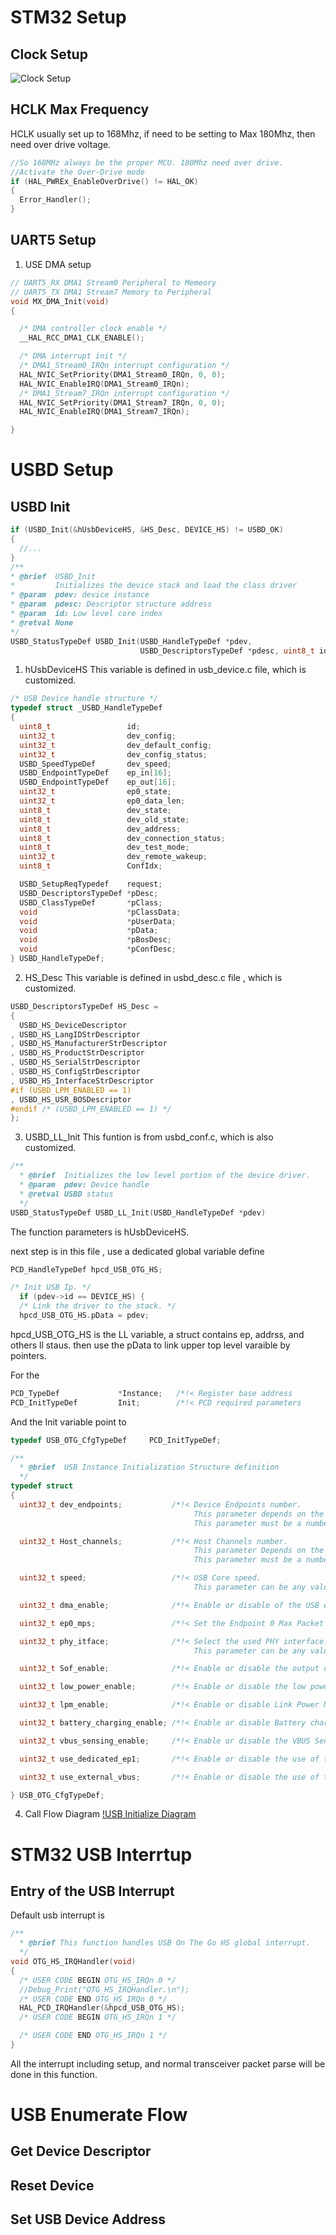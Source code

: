 # STM32 Setup
## Clock Setup
![Clock Setup](./img/stm32-clock-cubemx-setup.png)
## HCLK Max Frequency
HCLK usually set up to 168Mhz, if need to be setting to Max 180Mhz, then need over drive voltage.
``` C
//So 168MHz always be the proper MCU. 180Mhz need over drive.
//Activate the Over-Drive mode 
if (HAL_PWREx_EnableOverDrive() != HAL_OK)
{
  Error_Handler();
}
```
## UART5 Setup
1. USE DMA setup
``` C
// UART5_RX DMA1 Stream0 Peripheral to Memeory
// UART5_TX DMA1 Stream7 Memory to Peripheral
void MX_DMA_Init(void) 
{

  /* DMA controller clock enable */
  __HAL_RCC_DMA1_CLK_ENABLE();

  /* DMA interrupt init */
  /* DMA1_Stream0_IRQn interrupt configuration */
  HAL_NVIC_SetPriority(DMA1_Stream0_IRQn, 0, 0);
  HAL_NVIC_EnableIRQ(DMA1_Stream0_IRQn);
  /* DMA1_Stream7_IRQn interrupt configuration */
  HAL_NVIC_SetPriority(DMA1_Stream7_IRQn, 0, 0);
  HAL_NVIC_EnableIRQ(DMA1_Stream7_IRQn);

}
```
# USBD Setup
## USBD Init
``` C
if (USBD_Init(&hUsbDeviceHS, &HS_Desc, DEVICE_HS) != USBD_OK)
{
  //...
}
/**
* @brief  USBD_Init
*         Initializes the device stack and load the class driver
* @param  pdev: device instance
* @param  pdesc: Descriptor structure address
* @param  id: Low level core index
* @retval None
*/
USBD_StatusTypeDef USBD_Init(USBD_HandleTypeDef *pdev,
                             USBD_DescriptorsTypeDef *pdesc, uint8_t id)

```
1. hUsbDeviceHS 
This variable is defined in usb_device.c file, which is customized.
```C
/* USB Device handle structure */
typedef struct _USBD_HandleTypeDef
{
  uint8_t                 id;
  uint32_t                dev_config;
  uint32_t                dev_default_config;
  uint32_t                dev_config_status;
  USBD_SpeedTypeDef       dev_speed;
  USBD_EndpointTypeDef    ep_in[16];
  USBD_EndpointTypeDef    ep_out[16];
  uint32_t                ep0_state;
  uint32_t                ep0_data_len;
  uint8_t                 dev_state;
  uint8_t                 dev_old_state;
  uint8_t                 dev_address;
  uint8_t                 dev_connection_status;
  uint8_t                 dev_test_mode;
  uint32_t                dev_remote_wakeup;
  uint8_t                 ConfIdx;

  USBD_SetupReqTypedef    request;
  USBD_DescriptorsTypeDef *pDesc;
  USBD_ClassTypeDef       *pClass;
  void                    *pClassData;
  void                    *pUserData;
  void                    *pData;
  void                    *pBosDesc;
  void                    *pConfDesc;
} USBD_HandleTypeDef;
```

2. HS_Desc 
This variable is defined in usbd_desc.c file , which is customized.
```C
USBD_DescriptorsTypeDef HS_Desc =
{
  USBD_HS_DeviceDescriptor
, USBD_HS_LangIDStrDescriptor
, USBD_HS_ManufacturerStrDescriptor
, USBD_HS_ProductStrDescriptor
, USBD_HS_SerialStrDescriptor
, USBD_HS_ConfigStrDescriptor
, USBD_HS_InterfaceStrDescriptor
#if (USBD_LPM_ENABLED == 1)
, USBD_HS_USR_BOSDescriptor
#endif /* (USBD_LPM_ENABLED == 1) */
};
```
3. USBD_LL_Init
This funtion is from usbd_conf.c, which is also customized.
```C
/**
  * @brief  Initializes the low level portion of the device driver.
  * @param  pdev: Device handle
  * @retval USBD status
  */
USBD_StatusTypeDef USBD_LL_Init(USBD_HandleTypeDef *pdev)
```
The function parameters is hUsbDeviceHS.

next step is in this file , use a dedicated global variable define
```C
PCD_HandleTypeDef hpcd_USB_OTG_HS;
```
```C
/* Init USB Ip. */
  if (pdev->id == DEVICE_HS) {
  /* Link the driver to the stack. */
  hpcd_USB_OTG_HS.pData = pdev;
```
hpcd_USB_OTG_HS is the LL variable, a struct contains ep, addrss, and others ll staus.
then use the pData to link upper top level varaible by pointers.

For the 
```C
PCD_TypeDef             *Instance;   /*!< Register base address             */
PCD_InitTypeDef         Init;        /*!< PCD required parameters           */
```
And the Init variable point to
```C
typedef USB_OTG_CfgTypeDef     PCD_InitTypeDef;

/**
  * @brief  USB Instance Initialization Structure definition
  */
typedef struct
{
  uint32_t dev_endpoints;           /*!< Device Endpoints number.
                                         This parameter depends on the used USB core.
                                         This parameter must be a number between Min_Data = 1 and Max_Data = 15 */

  uint32_t Host_channels;           /*!< Host Channels number.
                                         This parameter Depends on the used USB core.
                                         This parameter must be a number between Min_Data = 1 and Max_Data = 15 */

  uint32_t speed;                   /*!< USB Core speed.
                                         This parameter can be any value of @ref USB_Core_Speed                 */

  uint32_t dma_enable;              /*!< Enable or disable of the USB embedded DMA used only for OTG HS.        */

  uint32_t ep0_mps;                 /*!< Set the Endpoint 0 Max Packet size.                                    */

  uint32_t phy_itface;              /*!< Select the used PHY interface.
                                         This parameter can be any value of @ref USB_Core_PHY                   */

  uint32_t Sof_enable;              /*!< Enable or disable the output of the SOF signal.                        */

  uint32_t low_power_enable;        /*!< Enable or disable the low power mode.                                  */

  uint32_t lpm_enable;              /*!< Enable or disable Link Power Management.                               */

  uint32_t battery_charging_enable; /*!< Enable or disable Battery charging.                                    */

  uint32_t vbus_sensing_enable;     /*!< Enable or disable the VBUS Sensing feature.                            */

  uint32_t use_dedicated_ep1;       /*!< Enable or disable the use of the dedicated EP1 interrupt.              */

  uint32_t use_external_vbus;       /*!< Enable or disable the use of the external VBUS.                        */

} USB_OTG_CfgTypeDef;
```

4. Call Flow Diagram
[!USB Initialize Diagram](./usb/USB_Device_initialization_main_functions_call_graph.png)


# STM32 USB Interrtup
## Entry of the USB Interrupt
Default usb interrupt is 
```C
/**
  * @brief This function handles USB On The Go HS global interrupt.
  */
void OTG_HS_IRQHandler(void)
{
  /* USER CODE BEGIN OTG_HS_IRQn 0 */
  //Debug_Print("OTG_HS_IRQHandler.\n");
  /* USER CODE END OTG_HS_IRQn 0 */
  HAL_PCD_IRQHandler(&hpcd_USB_OTG_HS);
  /* USER CODE BEGIN OTG_HS_IRQn 1 */

  /* USER CODE END OTG_HS_IRQn 1 */
}
```
All the interrupt including setup, and normal transceiver packet parse will be done
in this function.

# USB Enumerate Flow
## Get Device Descriptor

## Reset Device

## Set USB Device Address

